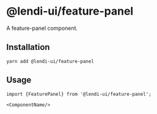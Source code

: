 # @lendi-ui/feature-panel

A feature-panel component.

## Installation

```
yarn add @lendi-ui/feature-panel
```

## Usage

```
import {FeaturePanel} from '@lendi-ui/feature-panel';

<ComponentName/>
```
